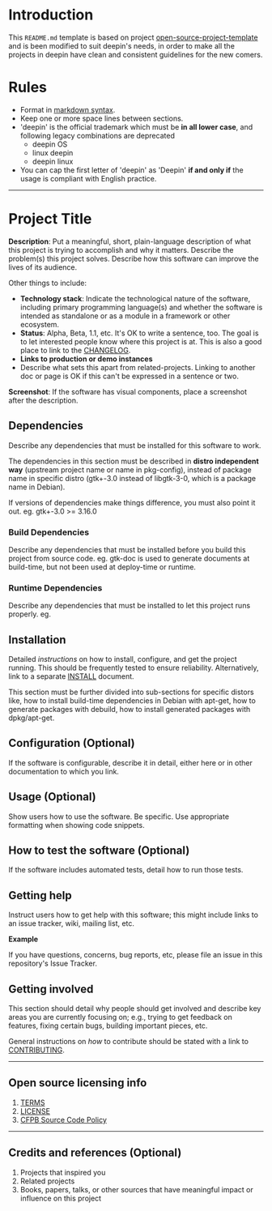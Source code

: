 <!--Meta
category:系统开发
title:README 模板
DO NOT Delete Meta Above -->


# Introduction

This `README.md` template is based on project [open-source-project-template](https://github.com/cfpb/open-source-project-template) and is been modified to suit deepin's needs, in order to make all the projects in deepin have clean and consistent guidelines for the new comers.


# Rules

- Format in [markdown syntax](https://help.github.com/articles/github-flavored-markdown/).
- Keep one or more space lines between sections.
- 'deepin' is the official trademark which must be **in all lower case**, and following legacy combinations are deprecated
    - deepin OS
    - linux deepin
    - deepin linux
- You can cap the first letter of 'deepin' as 'Deepin' **if and only if** the usage is compliant with English practice.


----

# Project Title

**Description**:  Put a meaningful, short, plain-language description of what
this project is trying to accomplish and why it matters.
Describe the problem(s) this project solves.
Describe how this software can improve the lives of its audience.

Other things to include:

  - **Technology stack**: Indicate the technological nature of the software, including primary programming language(s) and whether the software is intended as standalone or as a module in a framework or other ecosystem.
  - **Status**:  Alpha, Beta, 1.1, etc. It's OK to write a sentence, too. The goal is to let interested people know where this project is at. This is also a good place to link to the [CHANGELOG](CHANGELOG.md).
  - **Links to production or demo instances**
  - Describe what sets this apart from related-projects. Linking to another doc or page is OK if this can't be expressed in a sentence or two.

**Screenshot**: If the software has visual components, place a screenshot after the description.


## Dependencies

Describe any dependencies that must be installed for this software to work.

The dependencies in this section must be described in **distro independent way** (upstream project name or name in pkg-config), instead of package name in specific distro (gtk+-3.0 instead of libgtk-3-0, which is a package name in Debian).

If versions of dependencies make things difference, you must also point it out. eg. gtk+-3.0 >= 3.16.0

### Build Dependencies

Describe any dependencies that must be installed before you build this project from source code. eg. gtk-doc is used to generate documents at build-time, but not been used at deploy-time or runtime.

### Runtime Dependencies

Describe any dependencies that must be installed to let this project runs properly. eg. 

## Installation

Detailed *instructions* on how to install, configure, and get the project running.
This should be frequently tested to ensure reliability. Alternatively, link to
a separate [INSTALL](INSTALL.md) document.

This section must be further divided into sub-sections for specific distors like, how to install build-time dependencies in Debian with apt-get, how to generate packages with debuild, how to install generated packages with dpkg/apt-get.

## Configuration (Optional)

If the software is configurable, describe it in detail, either here or in other documentation to which you link.

## Usage (Optional)

Show users how to use the software.
Be specific.
Use appropriate formatting when showing code snippets.

## How to test the software (Optional)

If the software includes automated tests, detail how to run those tests.

## Getting help

Instruct users how to get help with this software; this might include links to an issue tracker, wiki, mailing list, etc.

**Example**

If you have questions, concerns, bug reports, etc, please file an issue in this repository's Issue Tracker.

## Getting involved

This section should detail why people should get involved and describe key areas you are
currently focusing on; e.g., trying to get feedback on features, fixing certain bugs, building
important pieces, etc.

General instructions on _how_ to contribute should be stated with a link to [CONTRIBUTING](CONTRIBUTING.md).


----

## Open source licensing info
1. [TERMS](TERMS.md)
2. [LICENSE](LICENSE)
3. [CFPB Source Code Policy](https://github.com/cfpb/source-code-policy/)


----

## Credits and references (Optional)

1. Projects that inspired you
2. Related projects
3. Books, papers, talks, or other sources that have meaningful impact or influence on this project
